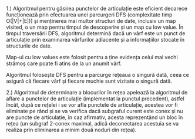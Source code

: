 1.) Algoritmul pentru găsirea punctelor de articulație este eficient deoarece funcționează prin efectuarea unei parcurgeri DFS (complexitate timp O(|V|+|E|)) și menținerea mai multor structuri de date, inclusiv un map visited, o un map pentru timpul de descoperire și un map cu low value. În timpul traversării DFS, algoritmul determină dacă un vârf este un punct de articulație prin examinarea vârfurilor adiacente și a informațiilor stocate în structurile de date.

Map-ul cu low values este folosit pentru a ține evidența celui mai vechi strămoș care poate fi atins de la un anumit vârf.

Algoritmul folosește DFS pentru a parcurge rețeaua o singură dată, ceea ce asigură că fiecare vârf și fiecare muchie sunt vizitate o singură dată.

2.) Algoritmul de determinare a blocurilor în rețea apelează la algoritmul de aflare a punctelor de articulație (implementat la punctul precedent), astfel încât, după ce rețelei i se vor afla punctele de articulație, acestea vor fi eliminate pe rând și se va verifica dacă subgraful curent este conex și nu are puncte de articulație, în caz afirmativ, acesta reprezentând un bloc în rețea (un subgraf 2-conex maximal, adică deconectarea acestuia se va realiza prin eliminarea a minim două noduri din rețea).